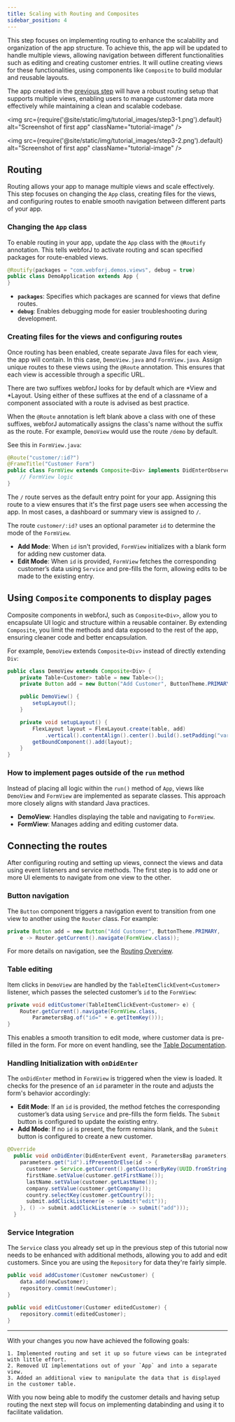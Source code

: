 ```yaml
---
title: Scaling with Routing and Composites
sidebar_position: 4
---
```


This step focuses on implementing routing to enhance the scalability and organization of the app structure. To achieve this, the app will be updated to handle multiple views, allowing navigation between different functionalities such as editing and creating customer entries. It will outline creating views for these functionalities, using components like `Composite` to build modular and reusable layouts.

The app created in the [previous step](./working-with-data) will have a robust routing setup that supports multiple views, enabling users to manage customer data more effectively while maintaining a clean and scalable codebase.

<img src={require('@site/static/img/tutorial_images/step3-1.png').default} alt="Screenshot of first app" className="tutorial-image" />

<img src={require('@site/static/img/tutorial_images/step3-2.png').default} alt="Screenshot of first app" className="tutorial-image" />

## Routing
Routing allows your app to manage multiple views and scale effectively. This step focuses on changing the `App` class, creating files for the views, and configuring routes to enable smooth navigation between different parts of your app.

### Changing the `App` class

To enable routing in your app, update the `App` class with the `@Routify` annotation. This tells webforJ to activate routing and scan specified packages for route-enabled views.

```java title="DemoApplication.java"
@Routify(packages = "com.webforj.demos.views", debug = true)
public class DemoApplication extends App {
}
```

- **`packages`**: Specifies which packages are scanned for views that define routes.
- **`debug`**: Enables debugging mode for easier troubleshooting during development.

### Creating files for the views and configuring routes

Once routing has been enabled, create separate Java files for each view, the app will contain. In this case, `DemoView.java` and `FormView.java`. Assign unique routes to these views using the `@Route` annotation. This ensures that each view is accessible through a specific URL.

There are two suffixes webforJ looks for by default which are *View and *Layout. Using either of these suffixes at the end of a classname of a component associated with a route is advised as best practice.

When the `@Route` annotation is left blank above a class with one of these suffixes, webforJ automatically assigns the class's name without the suffix as the route. For example, `DemoView` would use the route `/demo` by default.

See this in `FormView.java`:

```java title="FormView.java"
@Route("customer/:id?")
@FrameTitle("Customer Form")
public class FormView extends Composite<Div> implements DidEnterObserver {
    // FormView logic
}
```

The `/` route serves as the default entry point for your app. Assigning this route to a view ensures that it's the first page users see when accessing the app. In most cases, a dashboard or summary view is assigned to `/`.

The route `customer/:id?` uses an optional parameter `id` to determine the mode of the `FormView`. 

- **Add Mode**: When `id` isn't provided, `FormView` initializes with a blank form for adding new customer data.
- **Edit Mode**: When `id` is provided, `FormView` fetches the corresponding customer’s data using `Service` and pre-fills the form, allowing edits to be made to the existing entry.

## Using `Composite` components to display pages

Composite components in webforJ, such as `Composite<Div>`, allow you to encapsulate UI logic and structure within a reusable container. By extending `Composite`, you limit the methods and data exposed to the rest of the app, ensuring cleaner code and better encapsulation.

For example, `DemoView` extends `Composite<Div>` instead of directly extending `Div`:

```java title="DemoView.java"
public class DemoView extends Composite<Div> {
    private Table<Customer> table = new Table<>();
    private Button add = new Button("Add Customer", ButtonTheme.PRIMARY);

    public DemoView() {
        setupLayout();
    }

    private void setupLayout() {
        FlexLayout layout = FlexLayout.create(table, add)
            .vertical().contentAlign().center().build().setPadding("var(--dwc-space-l)");
        getBoundComponent().add(layout);
    }
}
```

### How to implement pages outside of the `run` method

Instead of placing all logic within the `run()` method of `App`, views like `DemoView` and `FormView` are implemented as separate classes. This approach more closely aligns with standard Java practices.

- **DemoView**: Handles displaying the table and navigating to `FormView`.
- **FormView**: Manages adding and editing customer data.

## Connecting the routes

After configuring routing and setting up views, connect the views and data using event listeners and service methods. The first step is to add one or more
UI elements to navigate from one view to the other.

### Button navigation

The `Button` component triggers a navigation event to transition from one view to another using the `Router` class. For example:

```java title="DemoView.java"
private Button add = new Button("Add Customer", ButtonTheme.PRIMARY,
    e -> Router.getCurrent().navigate(FormView.class));
```

For more details on navigation, see the [Routing Overview](../../routing/overview).

### Table editing

Item clicks in `DemoView` are handled by the `TableItemClickEvent<Customer>` listener, which passes the selected customer’s `id` to the `FormView`:

```java title="DemoView.java"
private void editCustomer(TableItemClickEvent<Customer> e) {
    Router.getCurrent().navigate(FormView.class,
        ParametersBag.of("id=" + e.getItemKey()));
}
```

This enables a smooth transition to edit mode, where customer data is pre-filled in the form. For more on event handling, see the [Table Documentation](../../components/table).


### Handling Initialization with `onDidEnter`

The `onDidEnter` method in `FormView` is triggered when the view is loaded. It checks for the presence of an `id` parameter in the route and adjusts the form's behavior accordingly:

- **Edit Mode**: If an `id` is provided, the method fetches the corresponding customer’s data using `Service` and pre-fills the form fields. The `Submit` button is configured to update the existing entry.
- **Add Mode**: If no `id` is present, the form remains blank, and the `Submit` button is configured to create a new customer.

```java
@Override
  public void onDidEnter(DidEnterEvent event, ParametersBag parameters) {
    parameters.get("id").ifPresentOrElse(id -> {
      customer = Service.getCurrent().getCustomerByKey(UUID.fromString(id));
      firstName.setValue(customer.getFirstName());
      lastName.setValue(customer.getLastName());
      company.setValue(customer.getCompany());
      country.selectKey(customer.getCountry());
      submit.addClickListener(e -> submit("edit"));
    }, () -> submit.addClickListener(e -> submit("add")));
  }
```


### Service Integration

The `Service` class you already set up in the previous step of this tutorial
now needs to be enhanced with additional methods, allowing you to add and edit customers. Since you are using the `Repository` for data they're fairly simple.

```java title="Service.java"
public void addCustomer(Customer newCustomer) {
    data.add(newCustomer);
    repository.commit(newCustomer);
}

public void editCustomer(Customer editedCustomer) {
    repository.commit(editedCustomer);
}
```

---

With your changes you now have achieved the following goals:

    1. Implemented routing and set it up so future views can be integrated with little effort.
    2. Removed UI implementations out of your `App` and into a separate view.
    3. Added an additional view to manipulate the data that is displayed in the customer table.

With you now being able to modify the customer details and having setup routing the next step will focus on
implementing databinding and using it to facilitate validation.